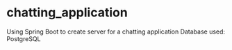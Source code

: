 # chatting_application
Using Spring Boot to create server for a chatting application
Database used: PostgreSQL
